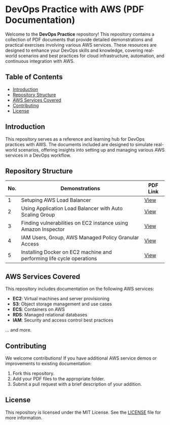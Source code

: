 # DevOps Practice with AWS (PDF Documentation)

Welcome to the **DevOps Practice** repository! This repository contains a collection of PDF documents that provide detailed demonstrations and practical exercises involving various AWS services. These resources are designed to enhance your DevOps skills and knowledge, covering real-world scenarios and best practices for cloud infrastructure, automation, and continuous integration with AWS.

## Table of Contents

- [Introduction](#introduction)
- [Repository Structure](#repository-structure)
- [AWS Services Covered](#aws-services-covered)
- [Contributing](#contributing)
- [License](#license)

## Introduction

This repository serves as a reference and learning hub for DevOps practices with AWS. The documents included are designed to simulate real-world scenarios, offering insights into setting up and managing various AWS services in a DevOps workflow.

## Repository Structure

| No. | Demonstrations | PDF Link |
|-----|---------------------|-----------------------------------------|
| 1   | Setuping AWS Load Balancer | [View](./AWS%20Load%20Balancer.pdf) |
| 2   | Using Application Load Balancer with Auto Scaling Group | [View](./Application%20Load%20Balancer%20with%20Auto%20Scaling%20Group.pdf) |
| 3   | Finding vulnerabilities on EC2 instance using Amazon Inspector | [View](./Finding%20vulnerabilities%20on%20EC2%20instance%20using%20Amazon%20Inspector.pdf) |
| 4   | IAM Users, Group, AWS Managed Policy Granular Access | [View](./IAM%20Users,%20Group,%20AWS%20Managed%20Policy%20Granular%20Access.pdf) |
| 5   | Installing Docker on EC2 machine and performing life cycle operations | [View](./Installing%20docker%20on%20ec2%20machine%20and%20performing%20life%20cycle%20operations.pdf) |

## AWS Services Covered

This repository includes documentation on the following AWS services:

- **EC2**: Virtual machines and server provisioning
- **S3**: Object storage management and use cases
- **ECS**: Containers on AWS
- **RDS**: Managed relational databases
- **IAM**: Security and access control best practices

... and more.

## Contributing

We welcome contributions! If you have additional AWS service demos or improvements to existing documentation:

1. Fork this repository.
2. Add your PDF files to the appropriate folder.
3. Submit a pull request with a brief description of your addition.

## License

This repository is licensed under the MIT License. See the [LICENSE](LICENSE) file for more information.
